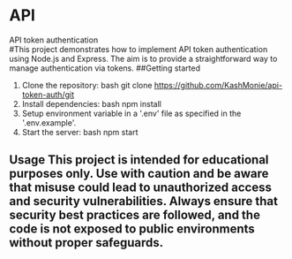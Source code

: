 # API
API token authentication  
#This project demonstrates how to implement API token authentication using Node.js and Express. The aim is to provide a straightforward way to manage authentication via tokens.
##Getting started 
1. Clone the repository:
bash
git clone https://github.com/KashMonie/api-token-auth/git
2. Install dependencies:
bash
npm install
3. Setup environment variable in a '.env' file as specified in the '.env.example'.
4. Start the server:
bash
npm start
## Usage  This project is intended for educational purposes only. Use with caution and be aware that misuse could lead to unauthorized access and security vulnerabilities. Always ensure that security best practices are followed, and the code is not exposed to public environments without proper safeguards.
